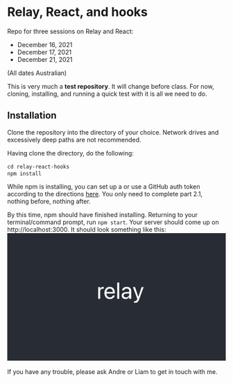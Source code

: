 # Relay, React, and hooks

Repo for three sessions on Relay and React: 
* December 16, 2021
* December 17, 2021
* December 21, 2021

(All dates Australian)

This is very much a **test repository**. It will change before class. For now, cloning, installing, and running a quick test with it is all we need to do. 

## Installation

Clone the repository into the directory of your choice. Network drives and excessively deep paths are not recommended.

Having clone the directory, do the following:

```shell
cd relay-react-hooks
npm install
```

While npm is installing, you can set up a or use a GitHub auth token according to the directions [here](https://relay.dev/docs/getting-started/step-by-step-guide/#21-github-graphql-authentication). You only need to complete part 2.1, nothing before, nothing after.  

By this time, npm should have finished installing. Returning to your terminal/command prompt, run `npm start`. Your server should come up on http://localhost:3000. 
It should look something like this:
![Relay screenshot with the word 'relay'](relay-test-screenshot.png)

If you have any trouble, please ask Andre or Liam to get in touch with me. 